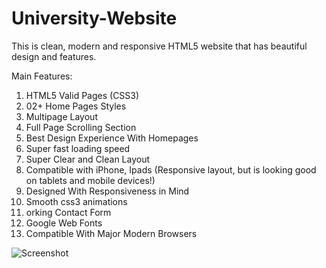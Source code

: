 # University-Website

This is clean, modern and responsive HTML5 website that has beautiful design and  features. 

Main Features:
1. HTML5 Valid Pages (CSS3)
2. 02+ Home Pages Styles
3. Multipage Layout
4. Full Page Scrolling Section
5. Best Design Experience With Homepages
6. Super fast loading speed
7. Super Clear and Clean Layout
8. Compatible with iPhone, Ipads (Responsive layout, but is looking good on tablets and mobile devices!)
9. Designed With Responsiveness in Mind
10. Smooth css3 animations
11. orking Contact Form
12. Google Web Fonts
13. Compatible With Major Modern Browsers  

![Screenshot](about.png)



